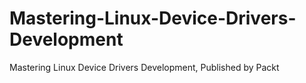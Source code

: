 # Mastering-Linux-Device-Drivers-Development
Mastering Linux Device Drivers Development, Published by Packt
